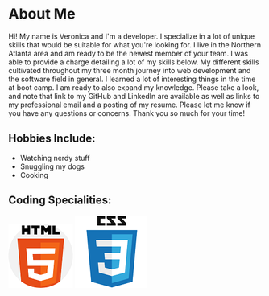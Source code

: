 # About Me

Hi! My name is Veronica and I'm a developer. I specialize in a lot of unique skills that would be suitable for what you're looking for. I live in the Northern Atlanta area and am ready to be the newest member of your team. I was able to provide a charge detailing a lot of my skills below. My different skills cultivated throughout my three month journey into web development and the software field in general. I learned a lot of interesting things in the time at boot camp. I am ready to also expand my knowledge. Please take a look, and note that link to my GitHub and LinkedIn are available as well as links to my professional email and a posting of my resume. Please let me know if you have any questions or concerns. Thank you so much for your time!



## Hobbies Include:
- Watching nerdy stuff
- Snuggling my dogs
- Cooking

## Coding Specialities:
![HTML](assets/html.png)
![CSS](https://github.com/VHarris113/VHarris113/blob/8082d242120ad6049675e04c6c45c9a7b196fa14/assets/css.png)
